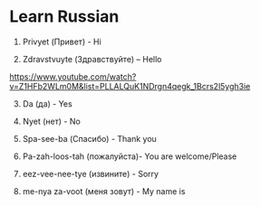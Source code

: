 # Learn Russian

1. Privyet (Привет) - Hi

2. Zdravstvuyte (Здравствуйте) – Hello 


https://www.youtube.com/watch?v=Z1HFb2WLm0M&list=PLLALQuK1NDrgn4qegk_1Bcrs2l5ygh3ie



3. Da (да) - Yes

4. Nyet (нет) - No

5. Spa-see-ba (Спасибо) - Thank you

6. Pa-zah-loos-tah (пожалуйста)- You are welcome/Please

7. eez-vee-nee-tye (извините) - Sorry

8. me-nya za-voot (меня зовут) - My name is
